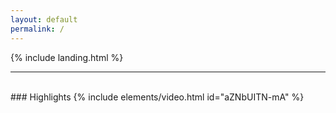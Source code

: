 ```yaml
---
layout: default
permalink: /
---
```


{% include landing.html %}

___
<br />
### Highlights
{% include elements/video.html id="aZNbUITN-mA" %}
